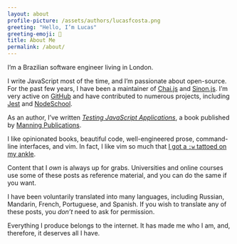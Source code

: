 ```yaml
---
layout: about
profile-picture: /assets/authors/lucasfcosta.png
greeting: "Hello, I’m Lucas"
greeting-emoji: 👋
title: About Me
permalink: /about/
---
```


I’m a Brazilian software engineer living in London.

I write JavaScript most of the time, and I’m passionate about open-source. For the past few years, I have been a maintainer of [Chai.js](http://chaijs.com/) and [Sinon.js](http://sinonjs.org/). I’m very active on [GitHub](https://github.com/lucasfcosta) and have contributed to numerous projects, including [Jest](https://github.com/facebook/jest) and [NodeSchool](https://nodeschool.io/).

As an author, I’ve written [_Testing JavaScript Applications_](https://www.manning.com/books/testing-javascript-applications), a book published by [Manning Publications](https://www.manning.com/).

I like opinionated books, beautiful code, well-engineered prose, command-line interfaces, and vim. In fact, I like vim so much that [I got a `:w` tattoed on my ankle](/assets/vimtattoo.jpg).

Content that I _own_ is always up for grabs. Universities and online courses use some of these posts as reference material, and you can do the same if you want.

I have been voluntarily translated into many languages, including Russian, Mandarin, French, Portuguese, and Spanish. If you wish to translate any of these posts, you *don’t* need to ask for permission.

Everything I produce belongs to the internet. It has made me who I am, and, therefore, it deserves all I have.
